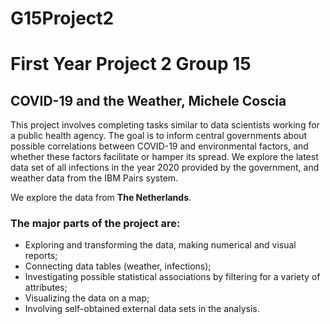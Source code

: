 # G15Project2

# First Year Project 2 Group 15
## COVID-19 and the Weather, Michele Coscia

This project involves completing tasks similar to data scientists working for a public health agency. The goal
is to inform central governments about possible correlations between COVID-19 and environmental factors, and whether
these factors facilitate or hamper its spread. We explore the latest data set of all infections in the year 2020 provided by
the government, and weather data from the IBM Pairs system.

We explore the data from **The Netherlands**.

### The major parts of the project are:
- Exploring and transforming the data, making numerical and visual reports;
- Connecting data tables (weather, infections);
- Investigating possible statistical associations by filtering for a variety of attributes;
- Visualizing the data on a map;
- Involving self-obtained external data sets in the analysis.
